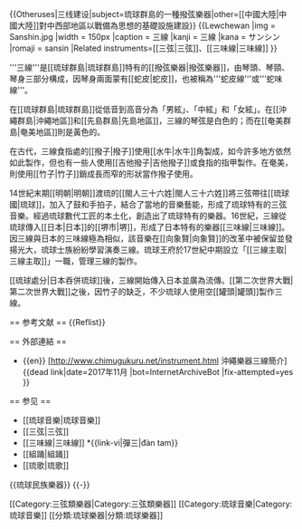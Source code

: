 {{Otheruses|三线建设|subject=琉球群島的一種撥弦樂器|other=[[中國大陸|中國大陸]]對中西部地區以戰備為思想的基礎設施建設}}
{{Lewchewan
|img = Sanshin.jpg
|width = 150px
|caption = 三線
|kanji = 三線
|kana = サンシン
|romaji = sansin
|Related instruments=[[三弦|三弦]]、[[三味線|三味線]]
}}

'''三線'''是[[琉球群島|琉球群島]]特有的[[撥弦樂器|撥弦樂器]]，由琴頭、琴頸、琴身三部分構成，因琴身兩面蒙有[[蛇皮|蛇皮]]，也被稱為'''蛇皮線'''或'''蛇味線'''。

在[[琉球群島|琉球群島]]從低音到高音分為「男絃」、「中絃」和「女絃」。在[[沖繩群島|沖繩地區]]和[[先島群島|先島地區]]，三線的琴弦是白色的；而在[[奄美群島|奄美地區]]則是黃色的。

在古代，三線食指處的[[撥子|撥子]]使用[[水牛|水牛]]角製成，如今許多地方依然如此製作，但也有一些人使用[[吉他撥子|吉他撥子]]或食指的指甲製作。在奄美，則使用[[竹子|竹子]]銷成長而窄的形狀當作撥子使用。

14世紀末期[[明朝|明朝]]渡琉的[[閩人三十六姓|閩人三十六姓]]將三弦帶往[[琉球國|琉球]]，加入了鼓和手拍子，結合了當地的音樂藝能，形成了琉球特有的三弦音樂。經過琉球數代工匠的本土化，創造出了琉球特有的樂器。16世紀，三線從琉球傳入[[日本|日本]]的[[堺市|堺]]，形成了日本特有的樂器[[三味線|三味線]]。因三線與日本的三味線極為相似，該音樂在[[向象賢|向象賢]]的改革中被保留並發揚光大，琉球士族紛紛學習演奏三線。琉球王府於17世紀中期設立「[[三線主取|三線主取]]」一職，管理三線的製作。

[[琉球處分|日本吞併琉球]]後，三線開始傳入日本並廣為流傳。[[第二次世界大戰|第二次世界大戰]]之後，因竹子的缺乏，不少琉球人使用空[[罐頭|罐頭]]製作三線。

== 参考文献 ==
{{Reflist}}

== 外部連結 ==
* {{en}} [http://www.chimugukuru.net/instrument.html 沖繩樂器三線簡介]{{dead link|date=2017年11月 |bot=InternetArchiveBot |fix-attempted=yes }}

== 参见 ==
* [[琉球音樂|琉球音樂]]
* [[三弦|三弦]]
* [[三味線|三味線]]
*{{link-vi|彈三|đàn tam}}
* [[組踊|組踊]]
* [[琉歌|琉歌]]

{{琉球民族樂器}}
{{-}}

[[Category:三弦類樂器|Category:三弦類樂器]]
[[Category:琉球音樂|Category:琉球音樂]]
[[分類:琉球樂器|分類:琉球樂器]]